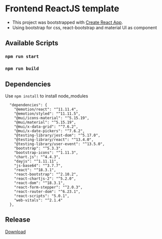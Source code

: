 # Frontend ReactJS template

- This project was bootstrapped with [Create React App](https://github.com/facebook/create-react-app).
- Using bootstrap for css, react-bootstrap and material UI as component


## Available Scripts



### `npm run start`


### `npm run build`

## Dependencies
Use `npm install` to install node_modules
```
  "dependencies": {
    "@emotion/react": "^11.11.4",
    "@emotion/styled": "^11.11.5",
    "@mui/icons-material": "^5.15.19",
    "@mui/material": "^5.15.19",
    "@mui/x-data-grid": "^7.6.2",
    "@mui/x-date-pickers": "^7.6.2",
    "@testing-library/jest-dom": "^5.17.0",
    "@testing-library/react": "^13.4.0",
    "@testing-library/user-event": "^13.5.0",
    "bootstrap": "^5.3.3",
    "bootstrap-icons": "^1.11.3",
    "chart.js": "^4.4.3",
    "dayjs": "^1.11.11",
    "js-base64": "^3.7.7",
    "react": "^18.3.1",
    "react-bootstrap": "^2.10.2",
    "react-chartjs-2": "^5.2.0",
    "react-dom": "^18.3.1",
    "react-form-stepper": "^2.0.3",
    "react-router-dom": "^6.23.1",
    "react-scripts": "5.0.1",
    "web-vitals": "^2.1.4"
  },
```

## Release
[Download](https://github.com/withziang/webDev-frontend-template-jsx-react-bootstrap/archive/refs/tags/v1.0.0.zip)
